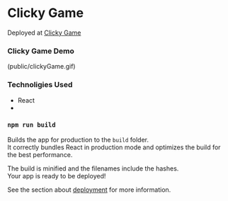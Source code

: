 # Clicky Game

Deployed at [Clicky Game](https://clicky-game-colorado.herokuapp.com/)

### Clicky Game Demo
(public/clickyGame.gif)


### Technoligies Used
* React
* 



### `npm run build`

Builds the app for production to the `build` folder.<br />
It correctly bundles React in production mode and optimizes the build for the best performance.

The build is minified and the filenames include the hashes.<br />
Your app is ready to be deployed!

See the section about [deployment](https://facebook.github.io/create-react-app/docs/deployment) for more information.




